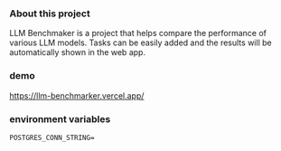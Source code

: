 ### About this project
LLM Benchmaker is a project that helps compare the performance of various LLM models. Tasks can be easily added and the results will be automatically shown in the web app.

### demo
https://llm-benchmarker.vercel.app/

### environment variables
`POSTGRES_CONN_STRING=`
